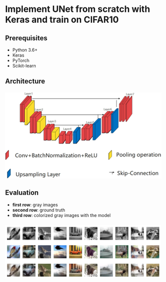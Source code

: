 # Implement UNet from scratch with Keras and train on CIFAR10

## Prerequisites
- Python 3.6+
- Keras
- PyTorch
- Scikit-learn


## Architecture
<h3 align="center">
  <img src="Images/unet_structure.jpg" width="600">
</h3>


## Evaluation
- **first row**: gray images
- **second row**: ground truth
- **third row**: colorized gray images with the model
<h3 align="center">
  <img src="Images/evaluation.png" width="800">
</h3>
